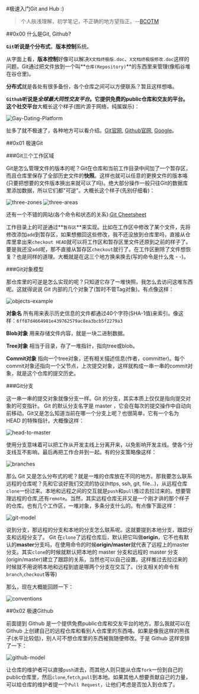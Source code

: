 #极速入门Git and Hub :)
>个人肤浅理解，初学笔记，不正确的地方望指正。--[BCOTM](https://github.com/bcotm)

##0x00 什么是Git, Github?

**`Git`**听说是个**分布式**，**版本控制**系统。

从字面上看，**版本控制**好像可以解决`X文档终极版.doc`、`X文档终极版修改.doc`这样的问题，Git通过把文件放到一个叫**`仓库(Repository)`**的东西里来管理(像稻谷堆在谷仓里)。

**分布式**就是各处有很多备份，各个仓库之间可以方便联系？暂且这样想咯。

**`Github`**听说是*全球最大同性交友平台*。它提供免费的public仓库和交友的平台。这个**社交平台**大概长这个样子(图片源于网络，纯属娱乐)：

![Gay-Dating-Platform](/res/img/gay-dating-platform.jpg)

扯多了就不极速了，各种地方可以看介绍。[Git官网](https://git-scm.com/), [Github官网](https://github.com), [Google](https://www.google.com/)。

##0x01 极速Git

###Git三个工作区域

Git是怎么管理文件的版本的呢？Git在仓库和当前工作目录中间加了一个暂存区，而且仓库里保存了全部历史文件的**快照**。这样也就可以任意的更换文件的版本咯(只要把想要的文件版本换出来就可以了吗)。绝大部分操作一般只往Git的数据库里添加数据，所以它们都"可逆"。大概长这个样子(先别仔细看)：

![three-zones](/res/img/three-zones.png)
![three-areas](/res/img/three-areas.png)

还有一个不错的网站(各个命令和状态的关系):[Git Cheetsheet](http://ndpsoftware.com/git-cheatsheet.html)

工作目录上的可逆通过**`暂存区`**来实现。比如在工作区中修改了某个文件，先将修改添加`add`到暂存区，如果想撤回这些修改，我不还没放到仓库里吗，直接从仓库里拿出来`checkout HEAD`就可以将工作区和暂存区里文件还原到之前的样子了。要是我还没`add`呢，那不直接从暂存区`checkout`就行了。在工作区删除了文件想恢复？也是同样的道理。大概就是在这三个地方换来换去(写的命令是什么鬼 - -)。

###Git对象模型

那仓库里的可逆是怎么实现的呢？只知道它存了一堆快照，我怎么去访问这堆东西呢。这就得说说 Git 内部的几个对象了(暂时不管Tag对象)。有点像这样：

![objects-example](/res/img/objects-example.png)

**对象名**  所有用来表示历史信息的文件都通过40个字符(SHA-1值)来索引。像这样：`6ff87d4664981e439762579ac8ea3bcb5f2279a3`

**Blob对象**  用来存储文件内容，就是一块二进制数据。

**Tree对象**  相当于目录，存了一堆指针，指向tree或blob。

**Commit对象**  指向一个tree对象，还有相关描述信息(作者，committer)。每个commit对象还指向一个父节点，上次提交对象，这样就构成一串一串的commit对象，就是这个仓库的提交历史。

###Git分支

这一串一串的提交对象就像分支一样。Git 的分支，其实本质上仅仅是指向提交对象的可变指针。 Git 的默认分支名字是 master ，它会在每次的提交操作中自动向前移动。Git又是怎么知道当前在哪一个分支上呢？也很简单，它有一个名为 HEAD 的特殊指针。大概像这样：

![head-to-master](/res/img/head-to-master.png)

使用分支意味着可以把工作从开发主线上分离开来，以免影响开发主线。使各个分支线互不影响，最后再把工作合并到一起。有的分支策略像这样：

![branches](/res/img/branches.png)

那么 Git 又是怎么分布式的呢？就是一堆的仓库放在不同的地方。那我要怎么联系远程的仓库呢？先和它谈好我们交流的协议(https, ssh, git, file...)，从远程仓库`clone`一份过来。本地和远程之间的交互就是`push`和`pull`推过去拉过来的。想要管理远程的仓库,还有`remote`。当然，其实远程仓库无非又是一个刚才讲的那个样子的仓库。也有几个工作区，一堆对象，多条分支什么的。有点像下面这样：

![git-model](/res/img/git-model.jpg)

说到分支，那远程的分支和本地的分支怎么联系呢。这就要提到本地分支，跟踪分支和远程分支了。 Git 在`clone`了远程仓库后，默认把它叫做**origin**，它不也有默认的**master**分支吗，在使用命令的时候**origin/master**就代表了远程上的master分支。其实`clone`的时候就默认把本地的 master 分支和远程的 master 分支(origin/master)建立了跟踪的关系，当然也可以自己设置。这样推过去拉过来的时候就不用说明本地和远程到底是哪两个分支在交互了。(分支相关的命令有`branch`,`checkout`等等)

那么，现在大概能回顾一下：

![conventions](/res/img/conventions.png)

##0x02 极速Github

前面提到 Github 是一个提供免费public仓库和交友平台的地方。那么我就可以在 Github 上创建自己的远程仓库和看别人仓库里的东西咯。如果是像我这样的熊孩子(水平比较低)，别人可不想仓库里的东西被我随便修改。于是 Github 这样安排了一下：

![github-model](/res/img/github-model.png)

让仓库的维护者可以直接`push`进去，而其他人则只能从仓库`fork`一份到自己的public仓库里，然后`clone`,`fetch`,`pull`到本地。如果其他人想要贡献自己的力量，可以给仓库的维护者提一个`Pull Request`，让他们考虑是否加入到仓库了。
